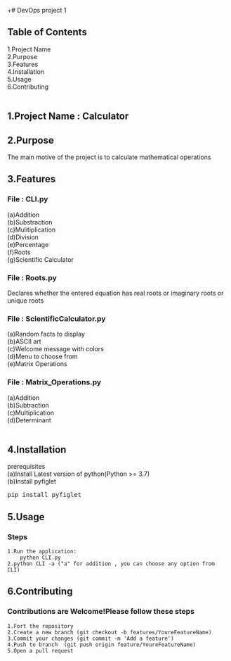 +# DevOps project 1

## Table of Contents
  1.Project Name <br>
  2.Purpose <br>
  3.Features <br>
  4.Installation <br>
  5.Usage <br>
  6.Contributing <br>
<br>
## 1.Project Name : Calculator

## 2.Purpose 
  The main motive of the project is to calculate mathematical operations <br>

## 3.Features
### File : CLI.py
  (a)Addition <br>
  (b)Substraction <br>
  (c)Mulitiplication <br>
  (d)Division <br>
  (e)Percentage <br>
  (f)Roots <br>
  (g)Scientific Calculator <br>
  
### File : Roots.py
  Declares whether the entered equation has real roots or imaginary roots or unique roots
<br>
### File : ScientificCalculator.py
  (a)Random facts to display<br>
  (b)ASCII art <br>
  (c)Welcome message with colors <br>
  (d)Menu to choose from <br>
  (e)Matrix Operations
<br>
### File : Matrix_Operations.py
  (a)Addition <br>
  (b)Subtraction <br>
  (c)Multiplication <br>
  (d)Determinant <br>
<br>
## 4.Installation
  prerequisites  <br>
    (a)Install Latest version of python(Python >= 3.7) <br>
    (b)Install pyfiglet 
        <pre>pip install pyfiglet</pre>

## 5.Usage
  ### Steps <br>
    1.Run the application: 
        python CLI.py 
    2.python CLI -a ("a" for addition , you can choose any option from CLI)

## 6.Contributing 
  ### Contributions are Welcome!Please follow these steps
    1.Fort the repository 
    2.Create a new branch (git checkout -b features/YoureFeatureName)
    3.Commit your changes (git commit -m 'Add a feature')
    4.Push to branch  (git push origin feature/YoureFeatureName)
    5.Open a pull request
